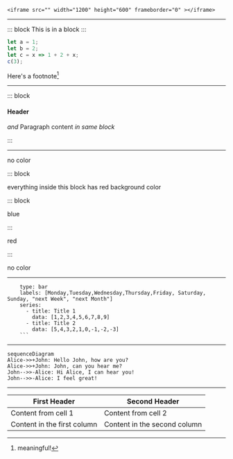 
```
<iframe src="" width="1200" height="600" frameborder="0" ></iframe>
```

---

<!-- slide template="[[tpl-datadog-basic-light]]" -->

::: block 
This is in a block
:::

```js [1-2|3|4]
let a = 1;
let b = 2;
let c = x => 1 + 2 + x;
c(3);
```

Here's a footnote[^1]

[^1]: meaningful!

<style>
.h1 {
color: #632CA6;
}
</style>

---

::: block
#### Header
_and_
Paragraph content
*in same block*

:::

---

no color

::: block <!-- element style="background-color: red;" -->

everything inside this block has red background color

::: block <!-- element style="background-color: blue;" -->

blue

:::

red

:::

no color

---

```chart
    type: bar
    labels: [Monday,Tuesday,Wednesday,Thursday,Friday, Saturday, Sunday, "next Week", "next Month"]
    series:
      - title: Title 1
        data: [1,2,3,4,5,6,7,8,9]
      - title: Title 2
        data: [5,4,3,2,1,0,-1,-2,-3]
    ```

````

---

```mermaid
sequenceDiagram
Alice->>+John: Hello John, how are you?
Alice->>+John: John, can you hear me?
John-->>-Alice: Hi Alice, I can hear you!
John-->>-Alice: I feel great!
```


---

First Header | Second Header
------------ | ------------
Content from cell 1 | Content from cell 2
Content in the first column | Content in the second column
